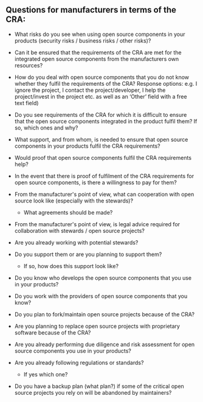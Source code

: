 ## Questions for manufacturers in terms of the CRA:

* What risks do you see when using open source components in your products (security risks / business risks / other risks)?

* Can it be ensured that the requirements of the CRA are met for the integrated open source components from the manufacturers own resources?

* How do you deal with open source components that you do not know whether they fulfil the requirements of the CRA?
  Response options: e.g. I ignore the project, I contact the project/developer, I help the project/invest in the project etc. as well as an ‘Other’ field with a free text field)

* Do you see requirements of the CRA for which it is difficult to ensure that the open source components integrated in the product fulfil them? If so, which ones and why?

* What support, and from whom, is needed to ensure that open source components in your products fulfil the CRA requirements?

* Would proof that open source components fulfil the CRA requirements help?

* In the event that there is proof of fulfilment of the CRA requirements for open source components, is there a willingness to pay for them?

* From the manufacturer's point of view, what can cooperation with open source look like (especially with the stewards)?
  * What agreements should be made?

* From the manufacturer's point of view, is legal advice required for collaboration with stewards / open source projects?

* Are you already working with potential stewards?

* Do you support them or are you planning to support them?
  * If so, how does this support look like?

* Do you know who develops the open source components that you use in your products?

* Do you work with the providers of open source components that you know?

* Do you plan to fork/maintain open source projects because of the CRA?

* Are you planning to replace open source projects with proprietary software because of the CRA?

* Are you already performing due diligence and risk assessment for open source components you use in your products?

* Are you already following regulations or standards? 
  * If yes which one?

* Do you have a backup plan (what plan?) if some of the critical open source projects you rely on will be abandoned by maintainers?
